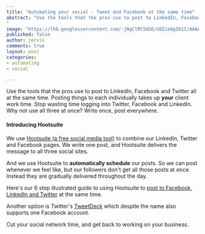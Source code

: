 ```yaml
---
title: "Automating your social - Tweet and Facebook at the same time"
abstract: "Use the tools that the pros use to post to LinkedIn, Facebook and Twitter all at the same time. Posting things to each individually takes up **your** client work time. Stop wasting time logging into Twitter, Facebook and LinkedIn. Why not use all three at once? Write once, post everywhere.
"
image: "https://lh6.googleusercontent.com/-jNgClMlSdSE/UOZieQgI61I/AAAAAAAAAPk/4E6Bkb7IF18/s320/fb.png"
published: false
author: jervis
comments: true
layout: post
categories:
- automating
- social

---
```


Use the tools that the pros use to post to LinkedIn, Facebook and Twitter all at the same time. Posting things to each individually takes up **your** client work time. Stop wasting time logging into Twitter, Facebook and LinkedIn. Why not use all three at once? Write once, post everywhere.

#### Introducing Hootsuite

We use [Hootsuite (a free social media tool)](https://hootsuite.com) to combine our LinkedIn, Twitter and Facebook pages. We write one post, and Hootsuite delivers the message to all three social sites. 

And we use Hootsuite to **automatically schedule** our posts. So we can post whenever we feel like, but our followers don't get all those posts at once. Instead they are gradually delivered throughout the day.

Here's our 6 step illustrated guide to using Hootsuite to [post to Facebook, LinkedIn and Twitter](https://www.procedureus.com/procedures/78/post-from-twitter-facebook-and-linkedin-from-hootsuite/) at the same time. 

Another option is Twitter's [TweetDeck](http://www.tweetdeck.com/) which despite the name also supports one Facebook account.

Cut your social network time, and get back to working on your business.
